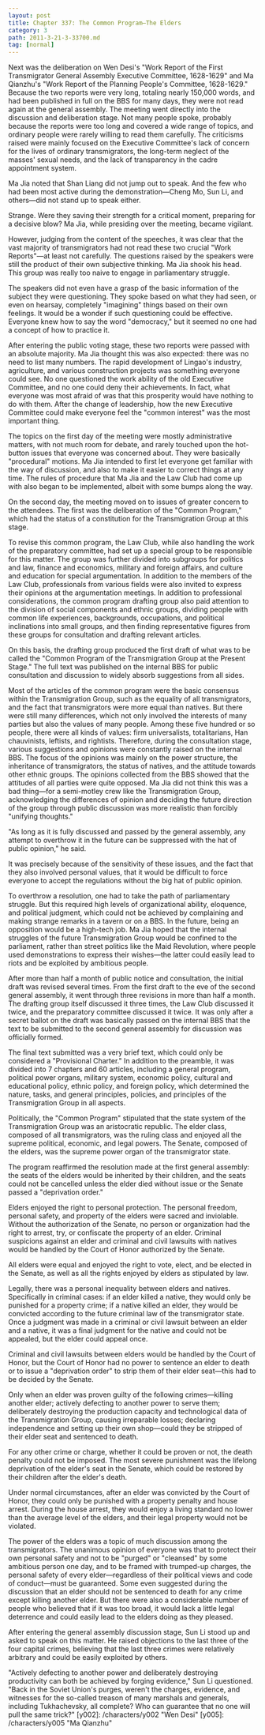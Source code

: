 ```yaml
---
layout: post
title: Chapter 337: The Common Program—The Elders
category: 3
path: 2011-3-21-3-33700.md
tag: [normal]
---
```


Next was the deliberation on Wen Desi's "Work Report of the First Transmigrator General Assembly Executive Committee, 1628-1629" and Ma Qianzhu's "Work Report of the Planning People's Committee, 1628-1629." Because the two reports were very long, totaling nearly 150,000 words, and had been published in full on the BBS for many days, they were not read again at the general assembly. The meeting went directly into the discussion and deliberation stage. Not many people spoke, probably because the reports were too long and covered a wide range of topics, and ordinary people were rarely willing to read them carefully. The criticisms raised were mainly focused on the Executive Committee's lack of concern for the lives of ordinary transmigrators, the long-term neglect of the masses' sexual needs, and the lack of transparency in the cadre appointment system.

Ma Jia noted that Shan Liang did not jump out to speak. And the few who had been most active during the demonstration—Cheng Mo, Sun Li, and others—did not stand up to speak either.

Strange. Were they saving their strength for a critical moment, preparing for a decisive blow? Ma Jia, while presiding over the meeting, became vigilant.

However, judging from the content of the speeches, it was clear that the vast majority of transmigrators had not read these two crucial "Work Reports"—at least not carefully. The questions raised by the speakers were still the product of their own subjective thinking. Ma Jia shook his head. This group was really too naive to engage in parliamentary struggle.

The speakers did not even have a grasp of the basic information of the subject they were questioning. They spoke based on what they had seen, or even on hearsay, completely "imagining" things based on their own feelings. It would be a wonder if such questioning could be effective. Everyone knew how to say the word "democracy," but it seemed no one had a concept of how to practice it.

After entering the public voting stage, these two reports were passed with an absolute majority. Ma Jia thought this was also expected: there was no need to list many numbers. The rapid development of Lingao's industry, agriculture, and various construction projects was something everyone could see. No one questioned the work ability of the old Executive Committee, and no one could deny their achievements. In fact, what everyone was most afraid of was that this prosperity would have nothing to do with them. After the change of leadership, how the new Executive Committee could make everyone feel the "common interest" was the most important thing.

The topics on the first day of the meeting were mostly administrative matters, with not much room for debate, and rarely touched upon the hot-button issues that everyone was concerned about. They were basically "procedural" motions. Ma Jia intended to first let everyone get familiar with the way of discussion, and also to make it easier to correct things at any time. The rules of procedure that Ma Jia and the Law Club had come up with also began to be implemented, albeit with some bumps along the way.

On the second day, the meeting moved on to issues of greater concern to the attendees. The first was the deliberation of the "Common Program," which had the status of a constitution for the Transmigration Group at this stage.

To revise this common program, the Law Club, while also handling the work of the preparatory committee, had set up a special group to be responsible for this matter. The group was further divided into subgroups for politics and law, finance and economics, military and foreign affairs, and culture and education for special argumentation. In addition to the members of the Law Club, professionals from various fields were also invited to express their opinions at the argumentation meetings. In addition to professional considerations, the common program drafting group also paid attention to the division of social components and ethnic groups, dividing people with common life experiences, backgrounds, occupations, and political inclinations into small groups, and then finding representative figures from these groups for consultation and drafting relevant articles.

On this basis, the drafting group produced the first draft of what was to be called the "Common Program of the Transmigration Group at the Present Stage." The full text was published on the internal BBS for public consultation and discussion to widely absorb suggestions from all sides.

Most of the articles of the common program were the basic consensus within the Transmigration Group, such as the equality of all transmigrators, and the fact that transmigrators were more equal than natives. But there were still many differences, which not only involved the interests of many parties but also the values of many people. Among these five hundred or so people, there were all kinds of values: firm universalists, totalitarians, Han chauvinists, leftists, and rightists. Therefore, during the consultation stage, various suggestions and opinions were constantly raised on the internal BBS. The focus of the opinions was mainly on the power structure, the inheritance of transmigrators, the status of natives, and the attitude towards other ethnic groups. The opinions collected from the BBS showed that the attitudes of all parties were quite opposed. Ma Jia did not think this was a bad thing—for a semi-motley crew like the Transmigration Group, acknowledging the differences of opinion and deciding the future direction of the group through public discussion was more realistic than forcibly "unifying thoughts."

"As long as it is fully discussed and passed by the general assembly, any attempt to overthrow it in the future can be suppressed with the hat of public opinion," he said.

It was precisely because of the sensitivity of these issues, and the fact that they also involved personal values, that it would be difficult to force everyone to accept the regulations without the big hat of public opinion.

To overthrow a resolution, one had to take the path of parliamentary struggle. But this required high levels of organizational ability, eloquence, and political judgment, which could not be achieved by complaining and making strange remarks in a tavern or on a BBS. In the future, being an opposition would be a high-tech job. Ma Jia hoped that the internal struggles of the future Transmigration Group would be confined to the parliament, rather than street politics like the Maid Revolution, where people used demonstrations to express their wishes—the latter could easily lead to riots and be exploited by ambitious people.

After more than half a month of public notice and consultation, the initial draft was revised several times. From the first draft to the eve of the second general assembly, it went through three revisions in more than half a month. The drafting group itself discussed it three times, the Law Club discussed it twice, and the preparatory committee discussed it twice. It was only after a secret ballot on the draft was basically passed on the internal BBS that the text to be submitted to the second general assembly for discussion was officially formed.

The final text submitted was a very brief text, which could only be considered a "Provisional Charter." In addition to the preamble, it was divided into 7 chapters and 60 articles, including a general program, political power organs, military system, economic policy, cultural and educational policy, ethnic policy, and foreign policy, which determined the nature, tasks, and general principles, policies, and principles of the Transmigration Group in all aspects.

Politically, the "Common Program" stipulated that the state system of the Transmigration Group was an aristocratic republic. The elder class, composed of all transmigrators, was the ruling class and enjoyed all the supreme political, economic, and legal powers. The Senate, composed of the elders, was the supreme power organ of the transmigrator state.

The program reaffirmed the resolution made at the first general assembly: the seats of the elders would be inherited by their children, and the seats could not be cancelled unless the elder died without issue or the Senate passed a "deprivation order."

Elders enjoyed the right to personal protection. The personal freedom, personal safety, and property of the elders were sacred and inviolable. Without the authorization of the Senate, no person or organization had the right to arrest, try, or confiscate the property of an elder. Criminal suspicions against an elder and criminal and civil lawsuits with natives would be handled by the Court of Honor authorized by the Senate.

All elders were equal and enjoyed the right to vote, elect, and be elected in the Senate, as well as all the rights enjoyed by elders as stipulated by law.

Legally, there was a personal inequality between elders and natives. Specifically in criminal cases: if an elder killed a native, they would only be punished for a property crime; if a native killed an elder, they would be convicted according to the future criminal law of the transmigrator state. Once a judgment was made in a criminal or civil lawsuit between an elder and a native, it was a final judgment for the native and could not be appealed, but the elder could appeal once.

Criminal and civil lawsuits between elders would be handled by the Court of Honor, but the Court of Honor had no power to sentence an elder to death or to issue a "deprivation order" to strip them of their elder seat—this had to be decided by the Senate.

Only when an elder was proven guilty of the following crimes—killing another elder; actively defecting to another power to serve them; deliberately destroying the production capacity and technological data of the Transmigration Group, causing irreparable losses; declaring independence and setting up their own shop—could they be stripped of their elder seat and sentenced to death.

For any other crime or charge, whether it could be proven or not, the death penalty could not be imposed. The most severe punishment was the lifelong deprivation of the elder's seat in the Senate, which could be restored by their children after the elder's death.

Under normal circumstances, after an elder was convicted by the Court of Honor, they could only be punished with a property penalty and house arrest. During the house arrest, they would enjoy a living standard no lower than the average level of the elders, and their legal property would not be violated.

The power of the elders was a topic of much discussion among the transmigrators. The unanimous opinion of everyone was that to protect their own personal safety and not to be "purged" or "cleansed" by some ambitious person one day, and to be framed with trumped-up charges, the personal safety of every elder—regardless of their political views and code of conduct—must be guaranteed. Some even suggested during the discussion that an elder should not be sentenced to death for any crime except killing another elder. But there were also a considerable number of people who believed that if it was too broad, it would lack a little legal deterrence and could easily lead to the elders doing as they pleased.

After entering the general assembly discussion stage, Sun Li stood up and asked to speak on this matter. He raised objections to the last three of the four capital crimes, believing that the last three crimes were relatively arbitrary and could be easily exploited by others.

"Actively defecting to another power and deliberately destroying productivity can both be achieved by forging evidence," Sun Li questioned. "Back in the Soviet Union's purges, weren't the charges, evidence, and witnesses for the so-called treason of many marshals and generals, including Tukhachevsky, all complete? Who can guarantee that no one will pull the same trick?"
[y002]: /characters/y002 "Wen Desi"
[y005]: /characters/y005 "Ma Qianzhu"